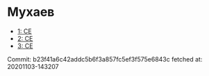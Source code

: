# Мухаев
- [1: CE](1.md)
- [2: CE](2.md)
- [3: CE](3.md)

Commit: b23f41a6c42addc5b6f3a857fc5ef3f575e6843c
 fetched at: 20201103-143207

